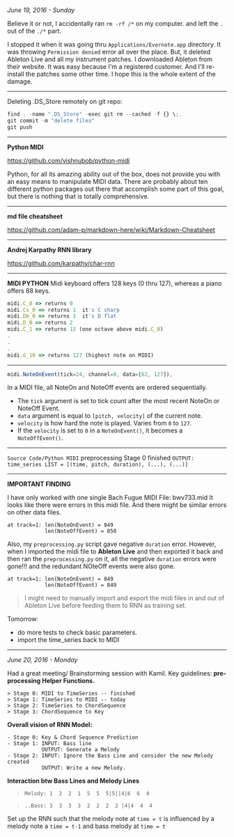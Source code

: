 *June 19, 2016 - Sunday*

Believe it or not, I accidentally ran `rm -rf /*` on my computer. and left the `.` out of the `./*` part.

I stopped it when it was going thru `Applications/Evernote.app` directory. It was throwing `Permission denied` error all over the place. But, it deleted Ableton Live and all my instrument patches. I downloaded Ableton from their website. It was easy because I'm a registered customer. And I'll re-install the patches some other time. I hope this is the whole extent of the damage.

---
Deleting .DS_Store remotely on git repo:
```javascript
find . -name ".DS_Store" -exec git rm --cached -f {} \;.
git commit -m "delete files"
git push
```
---
**Python MIDI**

https://github.com/vishnubob/python-midi

Python, for all its amazing ability out of the box, does not provide you with an easy means to manipulate MIDI data. There are probably about ten different python packages out there that accomplish some part of this goal, but there is nothing that is totally comprehensive.

---
**md file cheatsheet**

https://github.com/adam-p/markdown-here/wiki/Markdown-Cheatsheet

---
**Andrej Karpathy RNN library**

https://github.com/karpathy/char-rnn

---
**MIDI PYTHON**
Midi keyboard offers 128 keys (0 thru 127), whereas a piano offers 88 keys.

```javascript
midi.C_0 => returns 0
midi.Cs_0 => returns 1  it's C sharp
midi.Db_0 => returns 1  it's D flat
midi.D_0 => returns 2
midi.C_1 => returns 12 (one octave above midi.C_0)
.
.
.
midi.G_10 => returns 127 (highest note on MIDI)
```
- - - - - - 

```javascript
midi.NoteOnEvent(tick=24, channel=0, data=[62, 127]),
```

In a MIDI file, all NoteOn and NoteOff events are ordered sequentially. 
* The `tick` argument is set to tick count after the most recent NoteOn or NoteOff Event. 
* `data` argument is equal to `[pitch, velocity]` of the current note. 
* `velocity` is how hard the note is played. Varies from `0` to `127`.
* If the `velocity` is set to `0` in a `NoteOnEvent()`, it becomes a `NoteOffEvent()`. 

---
`Source Code/Python MIDI`
preprocessing Stage 0 finished
`OUTPUT: time_series LIST = [(time, pitch, duration), (...), (...)]`

--- 
**IMPORTANT FINDING**

I have only worked with one single Bach Fugue MIDI File: bwv733.mid
It looks like there were errors in this midi file. And there might be similar errors on other data files.
```
at track=1: len(NoteOnEvent) = 849
            len(NoteOffEvent) = 850
```
Also, my `preprocessing.py` script gave negative `duration` error. However, when I imported the midi file to **Ableton Live** and then exported it back and then ran the `preprocessing.py` on it, all the negative `duration` errors were gone!!! and the redundant NOteOff events were also gone. 
```
at track=1: len(NoteOnEvent) = 849
            len(NoteOffEvent) = 849
```

> I might need to manually import and export the midi files in and out of Ableton Live before feeding them to RNN as training set. 

Tomorrow: 
- do more tests to check basic parameters. 
- import the time_series back to MIDI 

---

*June 20, 2016 - Monday*

Had a great meeting/ Brainstorming session with Kamil.
Key guidelines:
**pre-processing Helper Functions.**
```
> Stage 0: MIDI to TimeSeries -- finished
> Stage 1: TimeSeries to MIDI -- today
> Stage 2: TimeSeries to ChordSequence
> Stage 3: ChordSequence to Key
```
**Overall vision of RNN Model:**
``` 
- Stage 0: Key & Chord Sequence Prediction
- Stage 1: INPUT: Bass line
           OUTPUT: Generate a Melody
- Stage 2: INPUT: Ignore the Bass Line and consider the new Melody created
           OUTPUT: Write a new Melody.
```

**Interaction btw Bass Lines and Melody Lines**
> `Melody: 1  2  2  1  5  5  5|5||4|6  6  4`

> `..Bass: 3  3  3  3  2  2  2  2 |4|4  4  4`

Set up the RNN such that the melody note at `time = t` is influenced by a melody note a `time = t-1` and bass melody at `time = t`











